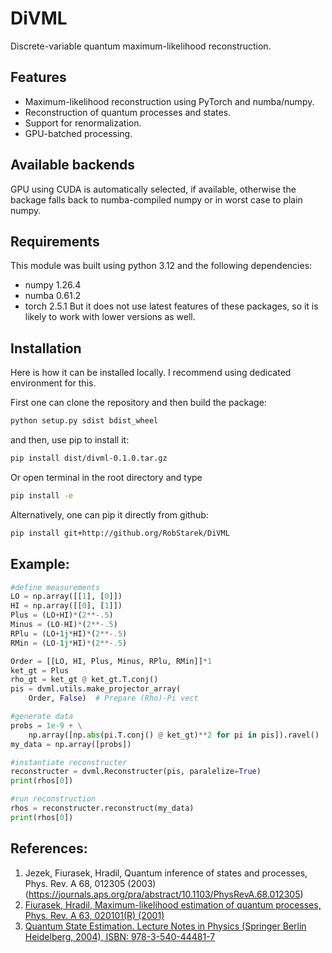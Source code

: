 # DiVML

Discrete-variable quantum maximum-likelihood reconstruction.

## Features

- Maximum-likelihood reconstruction using PyTorch and numba/numpy.
- Reconstruction of quantum processes and states.
- Support for renormalization.
- GPU-batched processing.


## Available backends
GPU using CUDA is automatically selected, if available, otherwise 
the backage falls back to numba-compiled numpy or in worst case to
plain numpy.

## Requirements

This module was built using python 3.12 and the following dependencies:
* numpy 1.26.4
* numba 0.61.2
* torch 2.5.1
But it does not use latest features of these packages, so it is likely to 
work with lower versions as well.

## Installation

Here is how it can be installed locally. I recommend using dedicated environment for this.

First one can clone the repository and then build the package:
```bash
python setup.py sdist bdist_wheel   
```
and then, use pip to install it:
```bash
pip install dist/divml-0.1.0.tar.gz  
```
Or open terminal in the root directory and type
```bash
pip install -e
```

Alternatively, one can pip it directly from github:
```bash
pip install git+http://github.org/RobStarek/DiVML
```



## Example:

```python
#define measurements
LO = np.array([[1], [0]])
HI = np.array([[0], [1]])
Plus = (LO+HI)*(2**-.5)
Minus = (LO-HI)*(2**-.5)
RPlu = (LO+1j*HI)*(2**-.5)
RMin = (LO-1j*HI)*(2**-.5)

Order = [[LO, HI, Plus, Minus, RPlu, RMin]]*1
ket_gt = Plus
rho_gt = ket_gt @ ket_gt.T.conj()
pis = dvml.utils.make_projector_array(
    Order, False)  # Prepare (Rho)-Pi vect

#generate data
probs = 1e-9 + \
    np.array([np.abs(pi.T.conj() @ ket_gt)**2 for pi in pis]).ravel()
my_data = np.array([probs])

#instantiate reconstructer
reconstructer = dvml.Reconstructer(pis, paralelize=True)
print(rhos[0])

#run reconstruction
rhos = reconstructer.reconstruct(my_data)
print(rhos[0])
```
        
## References:
1. Jezek, Fiurasek, Hradil, Quantum inference of states and processes, Phys. Rev. A 68, 012305 (2003) (https://journals.aps.org/pra/abstract/10.1103/PhysRevA.68.012305)
2. [Fiurasek, Hradil, Maximum-likelihood estimation of quantum processes, Phys. Rev. A 63, 020101(R) (2001)](https://journals.aps.org/pra/abstract/10.1103/PhysRevA.63.020101)
3. [Quantum State Estimation. Lecture Notes in Physics (Springer Berlin Heidelberg, 2004), ISBN: 978-3-540-44481-7](https://doi.org/10.1007/b98673)

